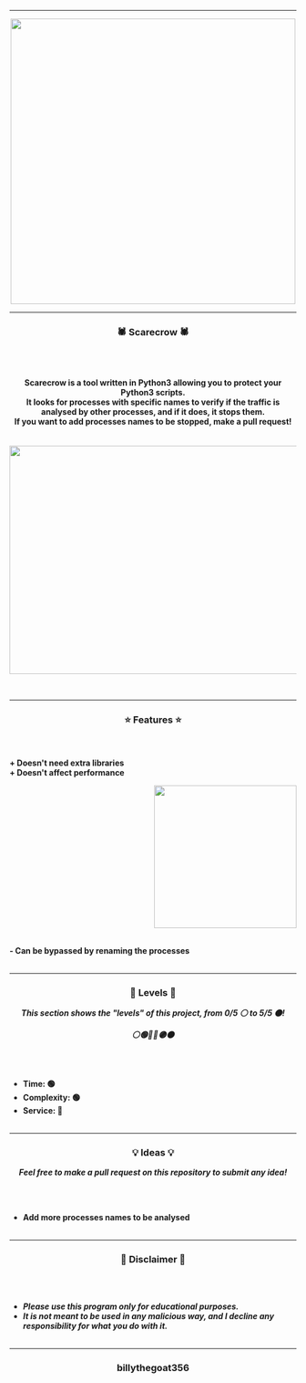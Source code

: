 -----

<p align="center">
<img src="https://repository-images.githubusercontent.com/427535556/2610bacd-4545-4513-b36f-920431e03ea8", width="500", height="500">
</p>

-----

### <p align="center">🕷️ Scarecrow 🕷️</p>

<br><br>
<p align="center">
<strong>
Scarecrow is a tool written in Python3 allowing you to protect your Python3 scripts.
<br>
It looks for processes with specific names to verify if the traffic is analysed by other processes, and if it does, it stops them.
<br>
If you want to add processes names to be stopped, make a pull request!
<br><br><br>
</strong>
<img src="https://cdn.discordapp.com/attachments/892840615732195340/910932584001855528/unknown.png" width="750", height="400">
</p>
<br>

-----

### <p align="center">⭐ Features ⭐</p>

<br><br>
<strong>+ Doesn't need extra libraries</strong>
<br>
<strong>+ Doesn't affect performance</strong>
<br>

<p align="right">
<img src="https://repository-images.githubusercontent.com/427535556/2610bacd-4545-4513-b36f-920431e03ea8" width="250", height="250">
</p>

<br>
<strong>- Can be bypassed by renaming the processes</strong>
<br><br>

-----

### <p align="center">🎯 Levels 🎯</p>

<p align="center"><strong><i>This section shows the "levels" of this project, from 0/5 ⚪ to 5/5 ⚫!</i></strong</p>
<p align="center"><strong><i>⚪🟢🔵🔴🟣⚫</i></strong</p>

<br><br>
* Time: 🟢
* Complexity: 🟢
* Service: 🔵
<br><br>

-----

### <p align="center">💡 Ideas 💡</p>

<p align="center"><strong><i>Feel free to make a pull request on this repository to submit any idea!</i></strong</p>

<br><br>
* Add more processes names to be analysed
<br><br>

-----

### <p align="center">📌 Disclaimer 📌</p>

<br><br>
* ***Please use this program only for educational purposes.***
* ***It is not meant to be used in any malicious way, and I decline any responsibility for what you do with it.***
<br><br>

-----

### <p align="center">billythegoat356</p>
